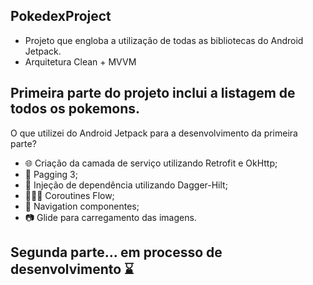 ## PokedexProject

- Projeto que engloba a utilização de todas as bibliotecas do Android Jetpack.
- Arquitetura Clean + MVVM

## Primeira parte do projeto inclui a listagem de todos os pokemons. 

O que utilizei do Android Jetpack para a desenvolvimento da primeira parte? 

- 🌐 Criação da camada de serviço utilizando Retrofit e OkHttp;
- 📕 Pagging 3;
- 💉 Injeção de dependência utilizando Dagger-Hilt;
- 🏄🏻‍♂️ Coroutines Flow;
- 🛶 Navigation componentes;
- 📷 Glide para carregamento das imagens.

## Segunda parte... em processo de desenvolvimento ⌛️
